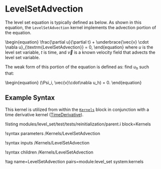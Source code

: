 # LevelSetAdvection

The level set equation is typically defined as below. As shown in this equation, the
`LevelSetAdvection` kernel implements the advection portion of the equation.

\begin{equation}
\frac{\partial u}{\partial t} + \underbrace{\vec{v} \cdot \nabla u}_{\textrm{LevelSetAdvection}} = 0,
\end{equation}
where $u$ is the level set variable, $t$ is time, and $\vec{v}$ is a known velocity field that
advects the level set variable.

The weak form of this portion of the equation is defined as: find $u_h$ such that:

\begin{equation}
(\Psi_i, \vec{v}\cdot\nabla u_h) = 0.
\end{equation}

## Example Syntax

This kernel is utilized from within the [`Kernels`](syntax/Kernels/index.md) block in conjunction
with a time derivative kernel ([TimeDerivative](/TimeDerivative.md)).

!listing modules/level_set/test/tests/reinitialization/parent.i block=Kernels

!syntax parameters /Kernels/LevelSetAdvection

!syntax inputs /Kernels/LevelSetAdvection

!syntax children /Kernels/LevelSetAdvection

!tag name=LevelSetAdvection pairs=module:level_set system:kernels
